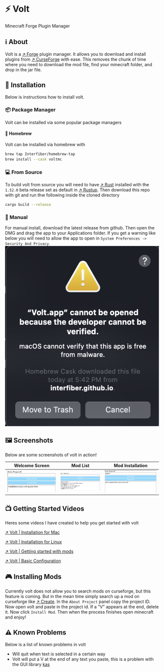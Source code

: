 # ⚡️ Volt
Minecraft Forge Plugin Manager

## ℹ️ About
Volt is a [↗️ Forge](https://minecraftforge.net/) plugin manager. It allows you to download and install plugins from [↗️ CurseForge](https://curseforge.com) with ease. This removes the chunk of time where you need to download the mod file, find your minecraft folder, and drop in the jar file.

## 📲 Installation
Below is instructions how to install volt.

### 📦 Package Manager
Volt can be installed via some popular package managers

#### 🍺 Homebrew
Volt can be installed via homebrew with
```bash
brew tap Interfiber/homebrew-tap
brew install --cask voltmc
```

### 💻 From Source
To build volt from source you will need to have [↗️ Rust](https://rust-lang.org) installed with the ```1.52.0``` beta release set as default in [↗️ Rustup](https://rustup.rs). Then download this repo with git and run thw following inside the cloned directory
```bash
cargo build --release
```

### 💾 Manual
For manual install, download the latest release from github. Then open the DMG and drag the app to your Applications folder. If you get a warning like below you will need to allow the app to open in ```System Preferences -> Security And Privacy```.
![MacOS privacy error](security_error.png)

## 🖼 Screenshots
Below are some screenshots of volt in action!

| Welcome Screen | Mod List | Mod Installation |
|:---:|:---:|:---:|
| ![Volt welcome screen](volt_welcome.png) | ![Mod list](volt_mod_list.png) | ![Mod Install](volt_mod_install.png) |

## 📺 Getting Started Videos
Heres some videos I have created to help you get started with volt

[↗️ Volt | Installation for Mac](https://odysee.com)

[↗️ Volt | Installation for Linux](https://odysee.com)

[↗️ Volt | Getting started with mods](https://odysee.com)

[↗️ Volt | Basic Configuration](https://odysee.com)

## 🎮 Installing Mods
Currently volt does not allow you to search mods on curseforge, but this feature is coming. But in the mean time simply search up a mod on curseforge like [↗️  Create](https://www.curseforge.com/minecraft/mc-mods/create). In the ```About Project``` panel copy the project ID. Now open volt and paste in the project id. If a "V" appears at the end, delete it. Now click ```Install Mod```. Then when the process finishes open minecraft and enjoy!

## ⚠️ Known Problems
Below is a list of known problems in volt
   - Will quit when text is selected in a certain way
   - Volt will put a V at the end of any text you paste, this is a problem with the GUI library [kas](https://crates.io/crates/kas)
